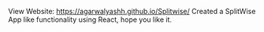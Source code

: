 View Website: https://agarwalyashh.github.io/Splitwise/
Created a SplitWise App like functionality using React, hope you like it.
